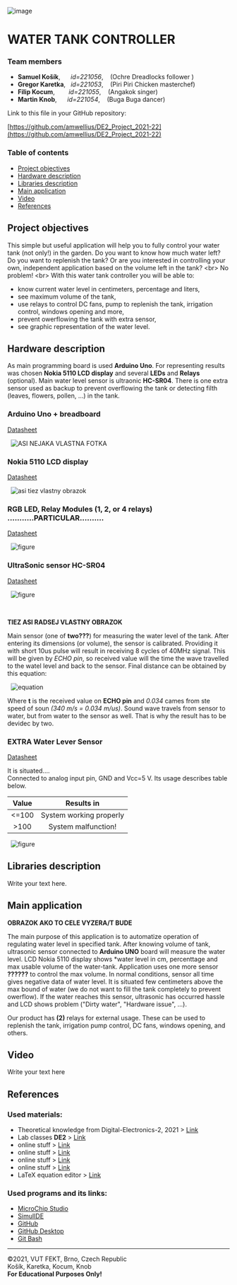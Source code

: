 ![image](Images/fekt_logo.png) <br/>
# WATER TANK CONTROLLER

### Team members

- **Samuel Košík**,   &nbsp;&nbsp;&nbsp;&nbsp;              *id=221056*,   &nbsp;&nbsp;    (Ochre Dreadlocks follower )<br/> 
- **Gregor Karetka**,   &nbsp;                             *id=221053*,   &nbsp;&nbsp;    (Piri Piri Chicken masterchef)<br/> 
- **Filip Kocum**,   &nbsp;&nbsp;&nbsp;&nbsp;&nbsp;&nbsp;   *id=221055*,   &nbsp;&nbsp;    (Angakok singer) <br/> 
- **Martin Knob**,   &nbsp;&nbsp;&nbsp;&nbsp;               *id=221054*,   &nbsp;&nbsp;    (Buga Buga dancer) <br/>

Link to this file in your GitHub repository:

[https://github.com/amwellius/DE2_Project_2021-22](https://github.com/amwellius/DE2_Project_2021-22)

### Table of contents

* [Project objectives](#objectives)
* [Hardware description](#hardware)
* [Libraries description](#libs)
* [Main application](#main)
* [Video](#video)
* [References](#references)

<a name="objectives"></a>

## Project objectives

This simple but useful application will help you to fully control your water tank (not only!) in the garden. Do you want to know how much water left? Do you want to replenish the tank? Or are you interested in controlling your own, independent application based on the volume left in the tank? <br\>
No problem! <br\>
With this water tank controller you will be able to:
- know current water level in centimeters, percentage and liters,
- see maximum volume of the tank,
- use relays to control DC fans, pump to replenish the tank, irrigation control, windows opening and more,
- prevent owerflowing the tank with extra sensor,
- see graphic representation of the water level.



<a name="hardware"></a>

## Hardware description

As main programming board is used **Arduino Uno**. For representing results was chosen **Nokia 5110 LCD display** and several **LEDs** and **Relays** (optional). Main water level sensor is ultraonic **HC-SR04**. There is one extra sensor used as backup to prevent overflowing the tank or detecting filth (leaves, flowers, pollen, ...) in the tank.

### Arduino Uno + breadboard 
[Datasheet](https://github.com/amwellius/DE2_Project_2021-22/blob/main/Datasheets%20%2B%20DOCs/ATMega_328P_datasheet.pdf)

&nbsp;
![ASI NEJAKA VLASTNA FOTKA](Images/obrazok.png)
&nbsp;

### Nokia 5110 LCD display 
[Datasheet](https://github.com/amwellius/DE2_Project_2021-22/blob/main/Datasheets%20%2B%20DOCs/Nokia5110_datasheet.pdf)

&nbsp;
![asi tiez vlastny obrazok](Images/obrazok.png)
&nbsp;

### RGB LED, Relay Modules (1, 2, or 4 relays) ...........PARTICULAR..........
[Datasheet](link)

&nbsp;
![figure](Images/obrazok.png)
&nbsp;

### UltraSonic sensor HC-SR04
[Datasheet](https://github.com/amwellius/DE2_Project_2021-22/blob/main/Datasheets%20%2B%20DOCs/HCSR04.pdf)

&nbsp;
![figure](Images/HCSR04.png)
&nbsp;



&nbsp;

**TIEZ ASI RADSEJ VLASTNY OBRAZOK**

Main sensor (one of **two???**) for measuring the water level of the tank. After entering its dimensions (or volume), the sensor is calibrated. Providing it with short 10us pulse will result in receiving 8 cycles of 40MHz signal. This will be given by *ECHO pin*, so received value will the time the wave travelled to the watel level and back to the sensor. Final distance can be obtained by this equation: 

&nbsp;
![equation](Images/HCSR04_equation.gif)
&nbsp;

Where **t** is the received value on **ECHO pin** and *0.034* cames from ste speed of soun *(340 m/s = 0.034 m/us)*. Sound wave travels from sensor to water, but from water to the sensor as well. That is why the result has to be devidec by two. 

### EXTRA Water Lever Sensor

[Datasheet](https://github.com/amwellius/DE2_Project_2021-22/blob/main/Datasheets%20%2B%20DOCs/water_level_sensor.pdf)

It is situated.... <br/>
Connected to analog input pin, GND and Vcc=5 V. Its usage describes table below. <br/>
   
   | **Value** | **Results in** |
   | :-: | :-: |
   | <=100 | System working properly |
   | >100 | System malfunction! |


&nbsp;
![figure](Images/water_level_sensor.png)


<a name="libs"></a>

## Libraries description

Write your text here.

<a name="main"></a>

## Main application

**OBRAZOK AKO TO CELE VYZERA/T BUDE**

The main purpose of this application is to automatize operation of regulating water level in specified tank. After knowing volume of tank, ultrasonic sensor connected to **Arduino UNO** board will measure the water level. LCD Nokia 5110 display shows *water level in cm, percenttage and max usable volume of the water-tank. Application uses one more sensor **??????** to control the max volume. In normal conditions, sensor all time gives negative data of water level. It is situated few centimeters above the max bound of water (we do not want to fill the tank completely to prevent owerflow). If the water reaches this sensor, ultrasonic has occurred hassle and LCD shows problem ("Dirty water", "Hardware issue", ...).

Our product has **(2)** relays for external usage. These can be used to replenish the tank, irrigation pump control, DC fans, windows opening, and others. 
<a name="video"></a>

## Video

Write your text here

<a name="references"></a>

## References

### Used materials:
   - Theoretical knowledge from Digital-Electronics-2, 2021 > [Link](https://moodle.vut.cz/course/view.php?id=242365)
   - Lab classes **DE2** > [Link](https://github.com/tomas-fryza/Digital-electronics-2)
   - online stuff > [Link](www.hereenterlink.hell)
   - online stuff > [Link](www.hereenterlink.hell)
   - online stuff > [Link](www.hereenterlink.hell)
   - online stuff > [Link](www.hereenterlink.hell)
   - LaTeX equation editor > [Link](https://www.codecogs.com/latex/eqneditor.php)
   
 
   ### Used programs and its links:
   - [MicroChip Studio](https://www.microchip.com/en-us/development-tools-tools-and-software/microchip-studio-for-avr-and-sam-devices)
   - [SimulIDE](https://www.simulide.com/p/home.html)
   - [GitHub](https://github.com/)
   - [GitHub Desktop](https://desktop.github.com/)
   - [Git Bash](https://git-scm.com/download/win)
   
________________________________________________________________________________
©2021, VUT FEKT, Brno, Czech Republic <br/>
Košík, Karetka, Kocum, Knob <br/>
**For Educational Purposes Only!**


